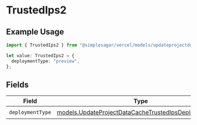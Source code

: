 # TrustedIps2

## Example Usage

```typescript
import { TrustedIps2 } from "@simplesagar/vercel/models/updateprojectdatacacheop.js";

let value: TrustedIps2 = {
  deploymentType: "preview",
};
```

## Fields

| Field                                                                                                                | Type                                                                                                                 | Required                                                                                                             | Description                                                                                                          |
| -------------------------------------------------------------------------------------------------------------------- | -------------------------------------------------------------------------------------------------------------------- | -------------------------------------------------------------------------------------------------------------------- | -------------------------------------------------------------------------------------------------------------------- |
| `deploymentType`                                                                                                     | [models.UpdateProjectDataCacheTrustedIpsDeploymentType](../models/updateprojectdatacachetrustedipsdeploymenttype.md) | :heavy_check_mark:                                                                                                   | N/A                                                                                                                  |